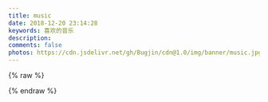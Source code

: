 ```yaml
---
title: music
date: 2018-12-20 23:14:28
keywords: 喜欢的音乐
description: 
comments: false
photos: https://cdn.jsdelivr.net/gh/Bugjin/cdn@1.0/img/banner/music.jpg
---
```

{% raw %}
<meting-js
  server="netease"
  type="playlist"
  id="110819656"
  mutex="true">
</meting-js>

<meting-js
  server="netease"
  type="playlist"
  id="741246395"
  mutex="true">
</meting-js>
{% endraw %}
